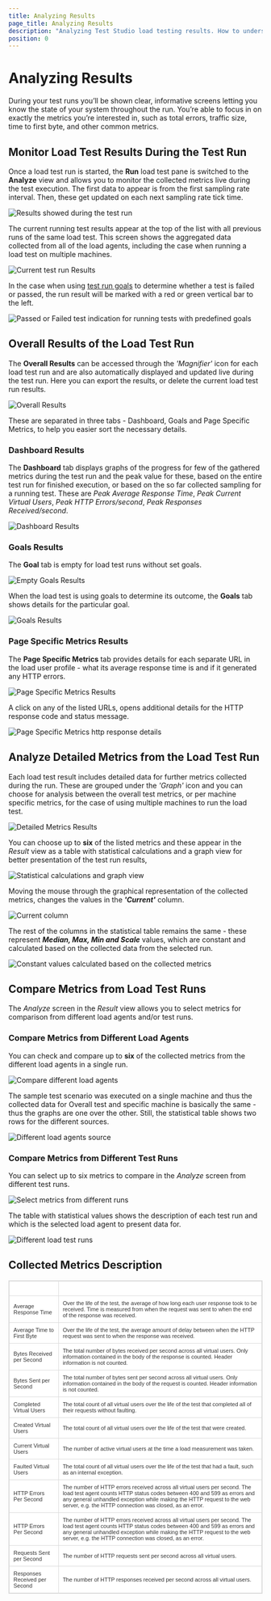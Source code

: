 ```yaml
---
title: Analyzing Results
page_title: Analyzing Results
description: "Analyzing Test Studio load testing results. How to understand the load testing results in Test Studio."
position: 0
---
```

# Analyzing Results

During your test runs you’ll be shown clear, informative screens letting you know the state of your system throughout the run. You’re able to focus in on exactly the metrics you’re interested in, such as total errors, traffic size, time to first byte, and other common metrics.

## Monitor Load Test Results During the Test Run

Once a load test run is started, the **Run** load test pane is switched to the **Analyze** view and allows you to monitor the collected metrics live during the test execution. The first data to appear is from the first sampling rate interval. Then, these get updated on each next sampling rate tick time.

![Results showed during the test run][1a]

The current running test results appear at the top of the list with all previous runs of the same load test. This screen shows the aggregated data collected from all of the load agents, including the case when running a load test on multiple machines.

![Current test run Results][1]

In the case when using <a href="/features/testing-types/load-testing/running-load-test/running-tests#test-run-goals" target="_blank">test run goals</a> to determine whether a test is failed or passed, the run result will be marked with a red or green vertical bar to the left.

![Passed or Failed test indication for running tests with predefined goals][2]

## Overall Results of the Load Test Run

The **Overall Results** can be accessed through the *'Magnifier'* icon for each load test run and are also automatically displayed and updated live during the test run. Here you can export the results, or delete the current load test run results. 

![Overall Results][3]

These are separated in three tabs - Dashboard, Goals and Page Specific Metrics, to help you easier sort the necessary details.

### Dashboard Results

The **Dashboard** tab displays graphs of the progress for few of the gathered metrics during the test run and the peak value for these, based on the entire test run for finished execution, or based on the so far collected sampling for a running test. These are *Peak Average Response Time*, *Peak Current Virtual Users*, *Peak HTTP Errors/second*, *Peak Responses Received/second*.

![Dashboard Results][4]

### Goals Results

The **Goal** tab is empty for load test runs without set goals.

![Empty Goals Results][5]

When the load test is using goals to determine its outcome, the **Goals** tab shows details for the particular goal.

![Goals Results][6]

### Page Specific Metrics Results

The **Page Specific Metrics** tab provides details for each separate URL in the load user profile - what its average response time is and if it generated any HTTP errors.

![Page Specific Metrics Results][7]

A click on any of the listed URLs, opens additional details for the HTTP response code and status message.

![Page Specific Metrics http response details][8]

## Analyze Detailed Metrics from the Load Test Run

Each load test result includes detailed data for further metrics collected during the run. These are grouped under the *'Graph'* icon and you can choose for analysis between the overall test metrics, or per machine specific metrics, for the case of using multiple machines to run the load test.

![Detailed Metrics Results][9]

You can choose up to **six** of the listed metrics and these appear in the _Result_ view as a table with statistical calculations and a graph view for better presentation of the test run results,

![Statistical calculations and graph view][10]

Moving the mouse through the graphical representation of the collected metrics, changes the values in the ***'Current'*** column.

![Current column][11]

The rest of the columns in the statistical table remains the same - these represent ***Median, Max, Min and Scale*** values, which are constant and calculated based on the collected data from the selected run.

![Constant values calculated based on the collected metrics][12]

## Compare Metrics from Load Test Runs

The _Analyze_ screen in the _Result_ view allows you to select metrics for comparison from different load agents and/or test runs.

### Compare Metrics from Different Load Agents

You can check and compare up to **six** of the collected metrics from the different load agents in a single run.

![Compare different load agents][13]

The sample test scenario was executed on a single machine and thus the collected data for Overall test and specific machine is basically the same -thus the graphs are one over the other. Still, the statistical table shows two rows for the different sources.

![Different load agents source][14]

### Compare Metrics from Different Test Runs

You can select up to six metrics to compare in the _Analyze_ screen from different test runs. 

![Select metrics from different runs][15]

The table with statistical values shows the description of each test run and which is the selected load agent to present data for.

![Different load test runs][16]

## Collected Metrics Description

<style>
table.docs {
font-family: verdana,arial,sans-serif;
font-size:11px;
color:#333333;
border: 1px solid #dbdbdb;
border-collapse: collapse;
}
table.docs th {
color:#fff;
background-color:#00аб8е;
border: 1px solid #dbdbdb;
padding: 8px;
}
table.docs tr {
background-color:#ffffff;
}
table.docs td {
border: 1px solid #dbdbdb;
padding: 8px;
}

</style>
<table class="docs">
<tr>
	<th>Metric</th><th>Description</th>
</tr>
<tr>
	<td>Average Response Time</td><td>Over the life of the test, the average of how long each user response took to be received. Time is measured from when the request was sent to when the end of the response was received.</td>
</tr>
<tr>
	<td>Average Time to First Byte</td><td>Over the life of the test, the average amount of delay between when the HTTP request was sent to when the response was received.</td>
</tr>
<tr>
	<td>Bytes Received per Second</td><td>The total number of bytes received per second across all virtual users. Only information contained in the body of the response is counted. Header information is not counted.</td>
</tr>
<tr>
	<td>Bytes Sent per Second</td><td>The total number of bytes sent per second across all virtual users. Only information contained in the body of the request is counted. Header information is not counted.</td>
</tr>
<tr>
	<td>Completed Virtual Users</td><td>The total count of all virtual users over the life of the test that completed all of their requests without faulting.</td>
</tr>
<tr>
	<td>Created Virtual Users</td><td>The total count of all virtual users over the life of the test that were created.</td>
</tr>
<tr>
	<td>Current Virtual Users</td><td>The number of active virtual users at the time a load measurement was taken.</td>
</tr>
<tr>
	<td>Faulted Virtual Users</td><td>The total count of all virtual users over the life of the test that had a fault, such as an internal exception.</td>
</tr>
<tr>
	<td>HTTP Errors Per Second</td><td>The number of HTTP errors received across all virtual users per second. The load test agent counts HTTP status codes between 400 and 599 as errors and any general unhandled exception while making the HTTP request to the web server, e.g. the HTTP connection was closed, as an error.</td>
</tr>
<tr>
	<td>HTTP Errors Per Second</td><td>The number of HTTP errors received across all virtual users per second. The load test agent counts HTTP status codes between 400 and 599 as errors and any general unhandled exception while making the HTTP request to the web server, e.g. the HTTP connection was closed, as an error.</td>
</tr>
<tr>
	<td>Requests Sent per Second</td><td>The number of HTTP requests sent per second across all virtual users.</td>
</tr>
<tr>
	<td>Responses Received per Second</td><td>The number of HTTP responses received per second across all virtual users. </td>
</tr>
<table>

[1a]: /img/features/testing-types/load-testing/analyzing-results/fig1a.png
[1]: /img/features/testing-types/load-testing/analyzing-results/fig1.png
[2]: /img/features/testing-types/load-testing/analyzing-results/fig2.png
[3]: /img/features/testing-types/load-testing/analyzing-results/fig3.png
[4]: /img/features/testing-types/load-testing/analyzing-results/fig4.png
[5]: /img/features/testing-types/load-testing/analyzing-results/fig5.png
[6]: /img/features/testing-types/load-testing/analyzing-results/fig6.png
[7]: /img/features/testing-types/load-testing/analyzing-results/fig7.png
[8]: /img/features/testing-types/load-testing/analyzing-results/fig8.png
[9]: /img/features/testing-types/load-testing/analyzing-results/fig9.png
[10]: /img/features/testing-types/load-testing/analyzing-results/fig10.png
[11]: /img/features/testing-types/load-testing/analyzing-results/fig11.png
[12]: /img/features/testing-types/load-testing/analyzing-results/fig12.png
[13]: /img/features/testing-types/load-testing/analyzing-results/fig13.png
[14]: /img/features/testing-types/load-testing/analyzing-results/fig14.png
[15]: /img/features/testing-types/load-testing/analyzing-results/fig15.png
[16]: /img/features/testing-types/load-testing/analyzing-results/fig16.png
